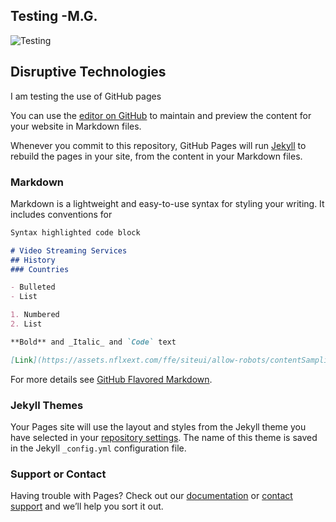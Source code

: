 
## Testing -M.G.

![Testing](https://youtu.be/gEwRiczAYcw)
## Disruptive Technologies

I am testing the use of GitHub pages

You can use the [editor on GitHub](https://github.com/imcrisanto/mms142/edit/main/README.md) to maintain and preview the content for your website in Markdown files.

Whenever you commit to this repository, GitHub Pages will run [Jekyll](https://jekyllrb.com/) to rebuild the pages in your site, from the content in your Markdown files.

### Markdown

Markdown is a lightweight and easy-to-use syntax for styling your writing. It includes conventions for

```markdown
Syntax highlighted code block

# Video Streaming Services
## History 
### Countries

- Bulleted
- List

1. Numbered
2. List

**Bold** and _Italic_ and `Code` text

[Link](https://assets.nflxext.com/ffe/siteui/allow-robots/contentSampling/seo-watch-free-link-preview.jpg) and ![Image](https://assets.nflxext.com/ffe/siteui/allow-robots/contentSampling/seo-watch-free-link-preview.jpg)
```

For more details see [GitHub Flavored Markdown](https://guides.github.com/features/mastering-markdown/).

### Jekyll Themes

Your Pages site will use the layout and styles from the Jekyll theme you have selected in your [repository settings](https://github.com/imcrisanto/mms142/settings). The name of this theme is saved in the Jekyll `_config.yml` configuration file.

### Support or Contact

Having trouble with Pages? Check out our [documentation](https://docs.github.com/categories/github-pages-basics/) or [contact support](https://github.com/contact) and we’ll help you sort it out.
